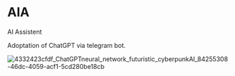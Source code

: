 # AIA
AI Assistent

Adoptation of ChatGPT via telegram bot.



![4332423cfdf_ChatGPTneural_network_futuristic_cyberpunkAI_84255308-46dc-4059-acf1-5cd280be18cb](https://user-images.githubusercontent.com/33503964/225904817-173c746b-9c0f-4923-a2c7-d61608c3e49e.png)
